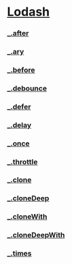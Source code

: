 # [Lodash](https://lodash.com/docs/4.17.10)
### [_.after](https://lodash.com/docs/4.17.10#after)
### [_.ary](https://lodash.com/docs/4.17.10#ary)
### [_.before](https://lodash.com/docs/4.17.10#before)
### [_.debounce](https://lodash.com/docs/4.17.10#debounce)
### [_.defer](https://lodash.com/docs/4.17.10#defer)
### [_.delay](https://lodash.com/docs/4.17.10#delay)
### [_.once](https://lodash.com/docs/4.17.10#once)
### [_.throttle](https://lodash.com/docs/4.17.10#throttle)
### [_.clone](https://lodash.com/docs/4.17.10#clone)
### [_.cloneDeep](https://lodash.com/docs/4.17.10#cloneDeep)
### [_.cloneWith](https://lodash.com/docs/4.17.10#cloneWith)
### [_.cloneDeepWith](https://lodash.com/docs/4.17.10#cloneDeepWith)
### [_.times](https://lodash.com/docs/4.17.10#times)


